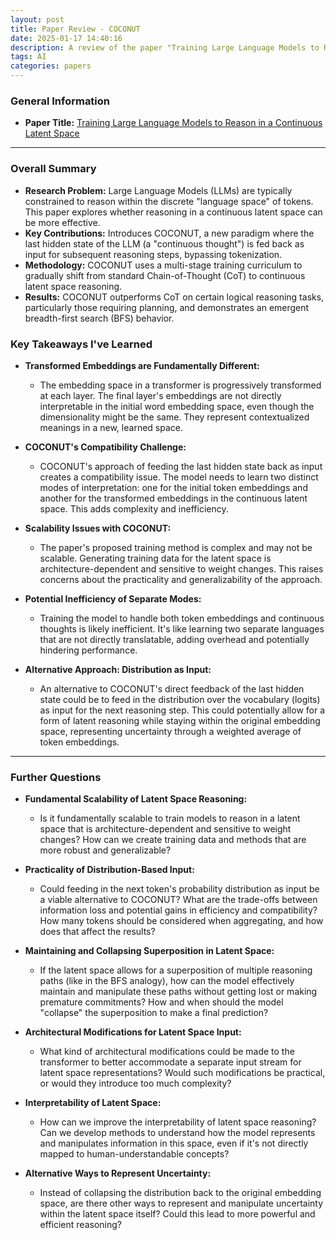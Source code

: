```yaml
---
layout: post
title: Paper Review - COCONUT
date: 2025-01-17 14:40:16
description: A review of the paper "Training Large Language Models to Reason in a Continuous Latent Space"
tags: AI
categories: papers
---
```



### General Information

*   **Paper Title:** [Training Large Language Models to Reason in a Continuous Latent Space](https://arxiv.org/abs/2412.06769)

---

### Overall Summary

-   **Research Problem:** Large Language Models (LLMs) are typically constrained to reason within the discrete "language space" of tokens. This paper explores whether reasoning in a continuous latent space can be more effective.
-   **Key Contributions:** Introduces COCONUT, a new paradigm where the last hidden state of the LLM (a "continuous thought") is fed back as input for subsequent reasoning steps, bypassing tokenization.
-   **Methodology:** COCONUT uses a multi-stage training curriculum to gradually shift from standard Chain-of-Thought (CoT) to continuous latent space reasoning.
-   **Results:** COCONUT outperforms CoT on certain logical reasoning tasks, particularly those requiring planning, and demonstrates an emergent breadth-first search (BFS) behavior.

### Key Takeaways I've Learned

-   **Transformed Embeddings are Fundamentally Different:**
    -   The embedding space in a transformer is progressively transformed at each layer. The final layer's embeddings are not directly interpretable in the initial word embedding space, even though the dimensionality might be the same. They represent contextualized meanings in a new, learned space.

-   **COCONUT's Compatibility Challenge:**
    -   COCONUT's approach of feeding the last hidden state back as input creates a compatibility issue. The model needs to learn two distinct modes of interpretation: one for the initial token embeddings and another for the transformed embeddings in the continuous latent space. This adds complexity and inefficiency.

-   **Scalability Issues with COCONUT:**
    -   The paper's proposed training method is complex and may not be scalable. Generating training data for the latent space is architecture-dependent and sensitive to weight changes. This raises concerns about the practicality and generalizability of the approach.

-   **Potential Inefficiency of Separate Modes:**
    -   Training the model to handle both token embeddings and continuous thoughts is likely inefficient. It's like learning two separate languages that are not directly translatable, adding overhead and potentially hindering performance.

-   **Alternative Approach: Distribution as Input:**
    -   An alternative to COCONUT's direct feedback of the last hidden state could be to feed in the distribution over the vocabulary (logits) as input for the next reasoning step. This could potentially allow for a form of latent reasoning while staying within the original embedding space, representing uncertainty through a weighted average of token embeddings.

---

### Further Questions

-   **Fundamental Scalability of Latent Space Reasoning:**
    -   Is it fundamentally scalable to train models to reason in a latent space that is architecture-dependent and sensitive to weight changes? How can we create training data and methods that are more robust and generalizable?

-   **Practicality of Distribution-Based Input:**
    -   Could feeding in the next token's probability distribution as input be a viable alternative to COCONUT? What are the trade-offs between information loss and potential gains in efficiency and compatibility? How many tokens should be considered when aggregating, and how does that affect the results?

-   **Maintaining and Collapsing Superposition in Latent Space:**
    -   If the latent space allows for a superposition of multiple reasoning paths (like in the BFS analogy), how can the model effectively maintain and manipulate these paths without getting lost or making premature commitments? How and when should the model "collapse" the superposition to make a final prediction?

-   **Architectural Modifications for Latent Space Input:**
    -   What kind of architectural modifications could be made to the transformer to better accommodate a separate input stream for latent space representations? Would such modifications be practical, or would they introduce too much complexity?

-   **Interpretability of Latent Space:**
    -   How can we improve the interpretability of latent space reasoning? Can we develop methods to understand how the model represents and manipulates information in this space, even if it's not directly mapped to human-understandable concepts?
-   **Alternative Ways to Represent Uncertainty:**
    -   Instead of collapsing the distribution back to the original embedding space, are there other ways to represent and manipulate uncertainty within the latent space itself? Could this lead to more powerful and efficient reasoning?
